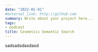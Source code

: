 ```yaml
---
date: "2022-01-01"
#external_link: http://github.com
summary: Write about your project here...
tags:
- podcast
title: Cosmetics Semantic Search
---
```

sadsadsdasdasd